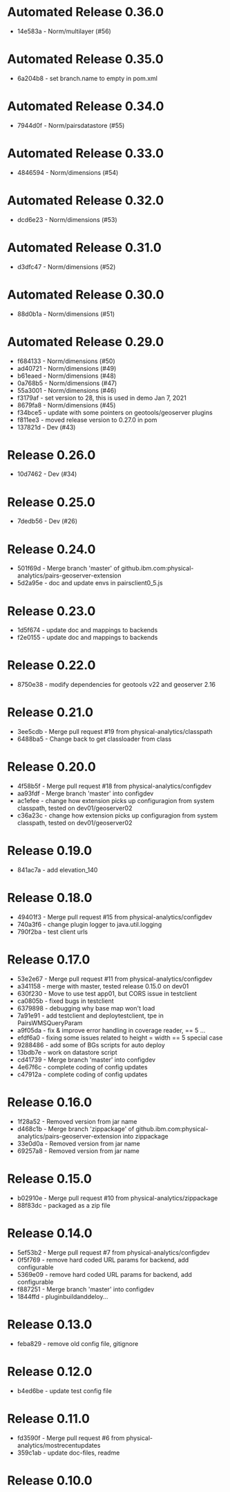 # Automated Release 0.36.0
* 14e583a - Norm/multilayer (#56)
# Automated Release 0.35.0
* 6a204b8 - set branch.name to empty in pom.xml
# Automated Release 0.34.0
* 7944d0f - Norm/pairsdatastore (#55)
# Automated Release 0.33.0
* 4846594 - Norm/dimensions (#54)
# Automated Release 0.32.0
* dcd6e23 - Norm/dimensions (#53)
# Automated Release 0.31.0
* d3dfc47 - Norm/dimensions (#52)
# Automated Release 0.30.0
* 88d0b1a - Norm/dimensions (#51)
# Automated Release 0.29.0
* f684133 - Norm/dimensions (#50)
* ad40721 - Norm/dimensions (#49)
* b61eaed - Norm/dimensions (#48)
* 0a768b5 - Norm/dimensions (#47)
* 55a3001 - Norm/dimensions (#46)
* f3179af - set version to 28, this is used in demo Jan 7, 2021
* 8679fa8 - Norm/dimensions (#45)
* f34bce5 - update with some pointers on geotools/geoserver plugins
* f811ee3 - moved release version to 0.27.0 in pom
* 137821d - Dev (#43)
# Release 0.26.0
* 10d7462 - Dev (#34)
# Release 0.25.0
* 7dedb56 - Dev (#26)
# Release 0.24.0
* 501f69d - Merge branch 'master' of github.ibm.com:physical-analytics/pairs-geoserver-extension
* 5d2a95e - doc and update envs in pairsclient0_5.js
# Release 0.23.0
* 1d5f674 - update doc and mappings to backends
* f2e0155 - update doc and mappings to backends
# Release 0.22.0
* 8750e38 - modify dependencies for geotools v22 and geoserver 2.16
# Release 0.21.0
* 3ee5cdb - Merge pull request #19 from physical-analytics/classpath
* 6488ba5 - Change back to get classloader from class
# Release 0.20.0
* 4f58b5f - Merge pull request #18 from physical-analytics/configdev
* aa93fdf - Merge branch 'master' into configdev
* ac1efee - change how extension picks up configuragion from system classpath, tested on dev01/geoserver02
* c36a23c - change how extension picks up configuragion from system classpath, tested on dev01/geoserver02
# Release 0.19.0
* 841ac7a - add elevation_140
# Release 0.18.0
* 49401f3 - Merge pull request #15 from physical-analytics/configdev
* 740a3f6 - change plugin logger to java.util.logging
* 790f2ba - test client urls
# Release 0.17.0
* 53e2e67 - Merge pull request #11 from physical-analytics/configdev
* a341158 - merge with master, tested release 0.15.0 on dev01
* 630f230 - Move to use test app01, but CORS issue in testclient
* ca0805b - fixed bugs in testclient
* 6379898 - debugging why base map won't load
* 7a91e91 - add testclient and deploytestclient, tpe in PairsWMSQueryParam
* a9f05da - fix & improve error handling in coverage reader, == 5 ...
* efdf6a0 - fixing some issues related to height = width == 5 special case
* 9288486 - add some of BGs scripts for auto deploy
* 13bdb7e - work on datastore script
* cd41739 - Merge branch 'master' into configdev
* 4e67f6c - complete coding of config updates
* c47912a - complete coding of config updates
# Release 0.16.0
* 1f28a52 - Removed version from jar name
* d468c1b - Merge branch 'zippackage' of github.ibm.com:physical-analytics/pairs-geoserver-extension into zippackage
* 33e0d0a - Removed version from jar name
* 69257a8 - Removed version from jar name
# Release 0.15.0
* b02910e - Merge pull request #10 from physical-analytics/zippackage
* 88f83dc - packaged as a zip file
# Release 0.14.0
* 5ef53b2 - Merge pull request #7 from physical-analytics/configdev
* 0f5f769 - remove hard coded URL params for backend, add configurable
* 5369e09 - remove hard coded URL params for backend, add configurable
* f887251 - Merge branch 'master' into configdev
* 1844ffd - pluginbuildanddeloy...
# Release 0.13.0
* feba829 - remove old config file, gitignore
# Release 0.12.0
* b4ed6be - update test config file
# Release 0.11.0
* fd3590f - Merge pull request #6 from physical-analytics/mostrecentupdates
* 359c1ab - update doc-files, readme
# Release 0.10.0
